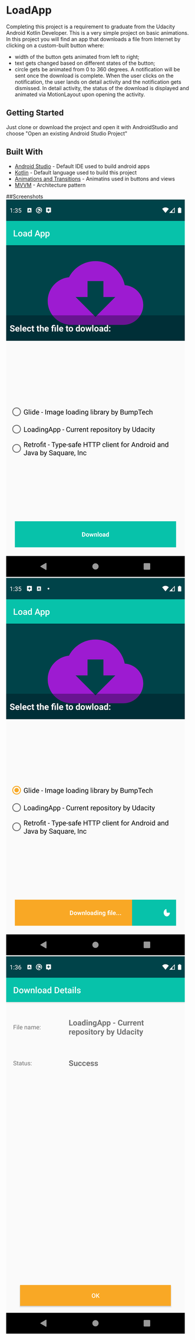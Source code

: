 # LoadApp
Completing this project is a requirement to graduate from the Udacity Android Kotlin Developer.
This is a very simple project on basic animations. In this project you will find an app that downloads a file from Internet by clicking on a custom-built button where:
 - width of the button gets animated from left to right;
 - text gets changed based on different states of the button;
 - circle gets be animated from 0 to 360 degrees.
A notification will be sent once the download is complete. When the user clicks on the notification, the user lands on detail activity and the notification gets dismissed. In detail activity, the status of the download is displayed and animated via MotionLayout upon opening the activity.

## Getting Started
Just clone or download the project and open it with AndroidStudio and choose "Open an existing Android Studio Project"

## Built With
* [Android Studio](https://developer.android.com/studio) - Default IDE used to build android apps
* [Kotlin](https://kotlinlang.org/) - Default language used to build this project
* [Animations and Transitions](https://developer.android.com/training/animation) - Animatins used in buttons and views
* [MVVM](https://en.wikipedia.org/wiki/Model%E2%80%93view%E2%80%93viewmodel) - Architecture pattern

##Screenshots
![image](https://raw.githubusercontent.com/AllexandreSantos/LoadApp-Udacity-Project-3/main/screenshots/screenshot_1.png)
![image](https://raw.githubusercontent.com/AllexandreSantos/LoadApp-Udacity-Project-3/main/screenshots/screenshot_2.png)
![image](https://raw.githubusercontent.com/AllexandreSantos/LoadApp-Udacity-Project-3/main/screenshots/screenshot_3.png)
